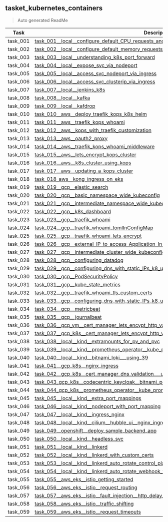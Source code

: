 ## tasket_kubernetes_containers

> Auto generated ReadMe

| Task     | Description                                                                                                                                                                                                               |
|----------|---------------------------------------------------------------------------------------------------------------------------------------------------------------------------------------------------------------------------|
| task_001 | [task_001__local__configure_default_CPU_requests_and_limits_for_a_namespace](tasket_kubernetes_containers/task_001__local__configure_default_CPU_requests_and_limits_for_a_namespace)                                     |
| task_002 | [task_002__local__configure_default_memory_requests_and_limits_for_a_namespace](tasket_kubernetes_containers/task_002__local__configure_default_memory_requests_and_limits_for_a_namespace)                               |
| task_003 | [task_003__local__understanding_k8s_port_forward](tasket_kubernetes_containers/task_003__local__understanding_k8s_port_forward)                                                                                           |
| task_004 | [task_004__local__expose_svc_via_nodeport](tasket_kubernetes_containers/task_004__local__expose_svc_via_nodeport)                                                                                                         |
| task_005 | [task_005__local__access_svc_nodeport_via_ingress](tasket_kubernetes_containers/task_005__local__access_svc_nodeport_via_ingress)                                                                                         |
| task_006 | [task_006__local__access_svc_clusterip_via_ingress](tasket_kubernetes_containers/task_006__local__access_svc_clusterip_via_ingress)                                                                                       |
| task_007 | [task_007__local__jenkins_k8s](tasket_kubernetes_containers/task_007__local__jenkins_k8s)                                                                                                                                 |
| task_008 | [task_008__local__kafka](tasket_kubernetes_containers/task_008__local__kafka)                                                                                                                                             |
| task_009 | [task_009__local__kafdrop](tasket_kubernetes_containers/task_009__local__kafdrop)                                                                                                                                         |
| task_010 | [task_010__aws__deploy_traefik_kops_k8s_helm](tasket_kubernetes_containers/task_010__aws__deploy_traefik_kops_k8s_helm)                                                                                                   |
| task_011 | [task_011__aws__traefik_kops_whoami](tasket_kubernetes_containers/task_011__aws__traefik_kops_whoami)                                                                                                                     |
| task_012 | [task_012__aws__kops_with_traefik_customization](tasket_kubernetes_containers/task_012__aws__kops_with_traefik_customization)                                                                                             |
| task_013 | [task_013__aws__oauth2_proxy](tasket_kubernetes_containers/task_013__aws__oauth2_proxy)                                                                                                                                   |
| task_014 | [task_014__aws__traefik_kops_whoami_middleware](tasket_kubernetes_containers/task_014__aws__traefik_kops_whoami_middleware)                                                                                               |
| task_015 | [task_015__aws__lets_encrypt_kops_cluster](tasket_kubernetes_containers/task_015__aws__lets_encrypt_kops_cluster)                                                                                                         |
| task_016 | [task_016__aws__k8s_cluster_using_kops](tasket_kubernetes_containers/task_016__aws__k8s_cluster_using_kops)                                                                                                               |
| task_017 | [task_017__aws__updating_a_kops_cluster](tasket_kubernetes_containers/task_017__aws__updating_a_kops_cluster)                                                                                                             |
| task_018 | [task_018_aws__kong_ingress_on_eks](tasket_kubernetes_containers/task_018_aws__kong_ingress_on_eks)                                                                                                                       |
| task_019 | [task_019__gcp__elastic_search](tasket_kubernetes_containers/task_019__gcp__elastic_search)                                                                                                                               |
| task_020 | [task_020__gcp__basic_namespace_wide_kubeconfig](tasket_kubernetes_containers/task_020__gcp__basic_namespace_wide_kubeconfig)                                                                                             |
| task_021 | [task_021__gcp__intermediate_namespace_wide_kubeconfig](tasket_kubernetes_containers/task_021__gcp__intermediate_namespace_wide_kubeconfig)                                                                               |
| task_022 | [task_022__gcp__k8s_dashboard](tasket_kubernetes_containers/task_022__gcp__k8s_dashboard)                                                                                                                                 |
| task_023 | [task_023__gcp__traefik_whoami](tasket_kubernetes_containers/task_023__gcp__traefik_whoami)                                                                                                                               |
| task_024 | [task_024__gcp__traefik_whoami_tomlInConfigMap](tasket_kubernetes_containers/task_024__gcp__traefik_whoami_tomlInConfigMap)                                                                                               |
| task_025 | [task_025__gcp__traefik_whoami_lets_encrypt](tasket_kubernetes_containers/task_025__gcp__traefik_whoami_lets_encrypt)                                                                                                     |
| task_026 | [task_026__gcp__external_IP_to_access_Application_In_Cluster](tasket_kubernetes_containers/task_026__gcp__external_IP_to_access_Application_In_Cluster)                                                                   |
| task_027 | [task_027__gcp__intermediate_cluster_wide_kubeconfig](tasket_kubernetes_containers/task_027__gcp__intermediate_cluster_wide_kubeconfig)                                                                                   |
| task_028 | [task_028__gcp__configuring_datadog](tasket_kubernetes_containers/task_028__gcp__configuring_datadog)                                                                                                                     |
| task_029 | [task_029__gcp__configuring_dns_with_static_IPs_k8_using_Ingress](tasket_kubernetes_containers/task_029__gcp__configuring_dns_with_static_IPs_k8_using_Ingress)                                                           |
| task_030 | [task_030__gcp__PodSecurityPolicy](tasket_kubernetes_containers/task_030__gcp__PodSecurityPolicy)                                                                                                                         |
| task_031 | [task_031__gcp__kube_state_metrics](tasket_kubernetes_containers/task_031__gcp__kube_state_metrics)                                                                                                                       |
| task_032 | [task_032__gcp__traefik_whoami_tls_custom_certs](tasket_kubernetes_containers/task_032__gcp__traefik_whoami_tls_custom_certs)                                                                                             |
| task_033 | [task_033__gcp__configuring_dns_with_static_IPs_k8_using_Service](tasket_kubernetes_containers/task_033__gcp__configuring_dns_with_static_IPs_k8_using_Service)                                                           |
| task_034 | [task_034__gcp__metricbeat](tasket_kubernetes_containers/task_034__gcp__metricbeat)                                                                                                                                       |
| task_035 | [task_035__gcp__journalbeat](tasket_kubernetes_containers/task_035__gcp__journalbeat)                                                                                                                                     |
| task_036 | [task_036__gcp_vm__cert_manager_lets_encypt_http_validation](tasket_kubernetes_containers/task_036__gcp_vm__cert_manager_lets_encypt_http_validation)                                                                     |
| task_037 | [task_037__gcp_k8s__cert_manager_lets_encypt_http_validation](tasket_kubernetes_containers/task_037__gcp_k8s__cert_manager_lets_encypt_http_validation)                                                                   |
| task_038 | [task_038__local__kind__extramounts_for_pv_and_pvc](tasket_kubernetes_containers/task_038__local__kind__extramounts_for_pv_and_pvc)                                                                                       |
| task_039 | [task_039__local__kind__prometheus_operator__kube_prometheus_grafana_alertmanager](tasket_kubernetes_containers/task_039__local__kind__prometheus_operator__kube_prometheus_grafana_alertmanager)                         |
| task_040 | [task_040__local__kind__bitnami_loki___using_39](tasket_kubernetes_containers/task_040__local__kind__bitnami_loki___using_39)                                                                                             |
| task_041 | [task_041__gcp_k8s__nginx_ingress](tasket_kubernetes_containers/task_041__gcp_k8s__nginx_ingress)                                                                                                                         |
| task_042 | [task_042__gcp_k8s__cert_manager_dns_validation___using_41](tasket_kubernetes_containers/task_042__gcp_k8s__cert_manager_dns_validation___using_41)                                                                       |
| task_043 | [task_043_gcp_k8s__codecentric_keycloak__bitnami_postgres___using_41_42](tasket_kubernetes_containers/task_043_gcp_k8s__codecentric_keycloak__bitnami_postgres___using_41_42)                                             |
| task_044 | [task_044_gcp_k8s__prometheus_operator__kube_prometheus_grafana_alertmanager___using_41_42_43](tasket_kubernetes_containers/task_044_gcp_k8s__prometheus_operator__kube_prometheus_grafana_alertmanager___using_41_42_43) |
| task_045 | [task_045__local__kind__extra_port_mappings](tasket_kubernetes_containers/task_045__local__kind__extra_port_mappings)                                                                                                     |
| task_046 | [task_046__local__kind__nodeport_with_port_mapping](tasket_kubernetes_containers/task_046__local__kind__nodeport_with_port_mapping)                                                                                       |
| task_047 | [task_047__local__kind__ingress_nginx](tasket_kubernetes_containers/task_047__local__kind__ingress_nginx)                                                                                                                 |
| task_048 | [task_048__local__kind__cilium__hubble_ui__nginx_ingress](tasket_kubernetes_containers/task_048__local__kind__cilium__hubble_ui__nginx_ingress)                                                                           |
| task_049 | [task_049__openshift__deploy_sample_backend_app](tasket_kubernetes_containers/task_049__openshift__deploy_sample_backend_app)                                                                                             |
| task_050 | [task_050__local__kind__headless_svc](tasket_kubernetes_containers/task_050__local__kind__headless_svc)                                                                                                                   |
| task_051 | [task_051__local__kind__linkerd](tasket_kubernetes_containers/task_051__local__kind__linkerd)                                                                                                                             |
| task_052 | [task_052__local__kind__linkerd_with_custom_certs](tasket_kubernetes_containers/task_052__local__kind__linkerd_with_custom_certs)                                                                                         |
| task_053 | [task_053__local__kind__linkerd_auto_rotate_control_plane_TLS_credentials](tasket_kubernetes_containers/task_053__local__kind__linkerd_auto_rotate_control_plane_TLS_credentials)                                         |
| task_054 | [task_054__local__kind__linkerd_auto_rotate_webhook_tls_credentials](tasket_kubernetes_containers/task_054__local__kind__linkerd_auto_rotate_webhook_tls_credentials)                                                     |
| task_055 | [task_055__aws_eks__istio_getting_started](tasket_kubernetes_containers/task_055__aws_eks__istio_getting_started)                                                                                                         |
| task_056 | [task_056__aws_eks__istio__request_routing](tasket_kubernetes_containers/task_056__aws_eks__istio__request_routing)                                                                                                       |
| task_057 | [task_057__aws_eks__istio__fault_injection__http_delay__http_abort](tasket_kubernetes_containers/task_057__aws_eks__istio__fault_injection__http_delay__http_abort)                                                       |
| task_058 | [task_058__aws_eks__istio__traffic_shifting](tasket_kubernetes_containers/task_058__aws_eks__istio__traffic_shifting)                                                                                                     |
| task_059 | [task_059__aws_eks__istio__request_timeouts](tasket_kubernetes_containers/task_059__aws_eks__istio__request_timeouts)                                                                                                     |

